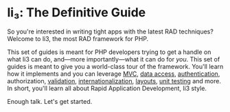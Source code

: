 # li₃: The Definitive Guide

So you're interested in writing tight apps with the latest RAD techniques? Welcome to li3, the most RAD framework for PHP.

This set of guides is meant for PHP developers trying to get a handle on what li3 can do, and—more importantly—what it can do for _you_. This set of guides is meant to give you a world-class tour of the framework. You'll learn how it implements and you can leverage [MVC](manual/architecture/mvc.md), [data access](manual/models), [authentication](manual/common-tasks/simple-authentication.md), authorization, [validation](manual/models/validation.md), [internationalization](manual/common-tasks/globalization.md), [layouts](manual/views/layouts.md), [unit testing](manual/quality-code/testing.md) and more. In short, you'll learn all about Rapid Application Development, li3 style.

Enough talk. Let's get started.


